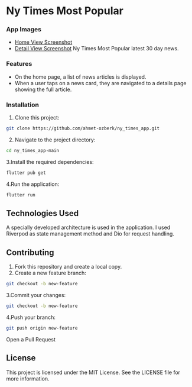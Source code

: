 
# Ny Times Most Popular



### App Images
* [Home View Screenshot](https://prnt.sc/9XFy_IhArmtC)
* [Detail View Screenshot](https://prnt.sc/liYVCoaUAfMi)
Ny Times Most Popular latest 30 day news.

  
### Features

- On the home page, a list of news articles is displayed.
- When a user taps on a news card, they are navigated to a details page showing the full article.

  
### Installation

1. Clone this project:

```bash
git clone https://github.com/ahmet-ozberk/ny_times_app.git
```
2. Navigate to the project directory:
```bash
cd ny_times_app-main
```
3.Install the required dependencies:
```bash
flutter pub get
```
4.Run the application:
```bash
flutter run
```

  ## Technologies Used
A specially developed architecture is used in the application. I used Riverpod as state management method and Dio for request handling.

## Contributing
1. Fork this repository and create a local copy.
2. Create a new feature branch:
```bash
git checkout -b new-feature
```
3.Commit your changes:
```bash
git checkout -b new-feature
```
4.Push your branch:
```bash
git push origin new-feature
```
Open a Pull Request

## License
This project is licensed under the MIT License. See the LICENSE file for more information.







  